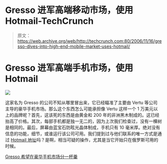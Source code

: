# Gresso 进军高端移动市场，使用 Hotmail-TechCrunch

> 原文：<https://web.archive.org/web/http://techcrunch.com:80/2006/11/16/gresso-dives-into-high-end-mobile-market-uses-hotmail/>

# Gresso 进军高端手机市场，使用 Hotmail

![](img/edc53569f0ed033470a459b6869d8d78.png)

这家名为 Gresso 的公司不知从哪里冒出来，它已经瞄准了主要由 Vertu 等公司主导的豪华手机市场。那么这个东西怎么可能承担像 Vertu 这样一个 1 万美元以上的品牌呢？首先，这该死的东西是由黄金和 200 年的非洲黑木制成的。这已经抬高了价格。其次，每部手机都是独一无二的，因为上次我们检查过，没有一棵树是相同的。最后，屏幕由蓝宝石防眩光晶体制成，手机只有 10 毫米厚。绝对没有信息的功能，细节，或谁运行该公司可用。我们提到过与他们联系的唯一方式是通过 [Hotmail 地址](https://web.archive.org/web/20210417121946/mailto:gresso_phone@hotmail.com)吗？是啊，相当可疑的操作，尤其是当它开始只在俄罗斯可用的时候。

[Gresso 希望在豪华手机市场分一杯羹](https://web.archive.org/web/20210417121946/http://www.engadgetmobile.com/2006/11/14/gresso-hopes-to-claim-piece-of-luxury-phone-market/)